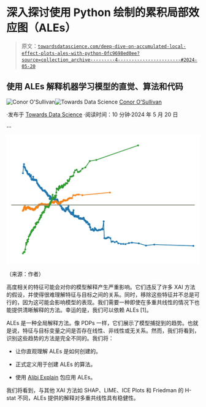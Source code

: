 # 深入探讨使用 Python 绘制的累积局部效应图（ALEs）

> 原文：[`towardsdatascience.com/deep-dive-on-accumulated-local-effect-plots-ales-with-python-0fc9698ed0ee?source=collection_archive---------4-----------------------#2024-05-20`](https://towardsdatascience.com/deep-dive-on-accumulated-local-effect-plots-ales-with-python-0fc9698ed0ee?source=collection_archive---------4-----------------------#2024-05-20)

## 使用 ALEs 解释机器学习模型的直觉、算法和代码

[](https://conorosullyds.medium.com/?source=post_page---byline--0fc9698ed0ee--------------------------------)![Conor O'Sullivan](https://conorosullyds.medium.com/?source=post_page---byline--0fc9698ed0ee--------------------------------)[](https://towardsdatascience.com/?source=post_page---byline--0fc9698ed0ee--------------------------------)![Towards Data Science](https://towardsdatascience.com/?source=post_page---byline--0fc9698ed0ee--------------------------------) [Conor O'Sullivan](https://conorosullyds.medium.com/?source=post_page---byline--0fc9698ed0ee--------------------------------)

·发布于 [Towards Data Science](https://towardsdatascience.com/?source=post_page---byline--0fc9698ed0ee--------------------------------) ·阅读时间：10 分钟·2024 年 5 月 20 日

--

![](img/36764db332a2dabf929e112fdc926031.png)

（来源：作者）

高度相关的特征可能会对你的模型解释产生严重影响。它们违反了许多 XAI 方法的假设，并使得很难理解特征与目标之间的关系。同时，移除这些特征并不总是可行的，因为这可能会影响模型的表现。我们需要一种即使在多重共线性的情况下也能提供清晰解释的方法。幸运的是，我们可以依赖 ALEs [1]。

ALEs 是一种全局解释方法。像 PDPs 一样，它们展示了模型捕捉到的趋势。也就是说，特征与目标变量之间是否存在线性、非线性或无关系。然而，我们将看到，识别这些趋势的方法是完全不同的。我们将：

+   让你直观理解 ALEs 是如何创建的。

+   正式定义用于创建 ALEs 的算法。

+   使用 [Alibi Explain](https://docs.seldon.io/projects/alibi/en/latest/) 包应用 ALEs。

我们将看到，与其他 XAI 方法如 SHAP、LIME、ICE Plots 和 Friedman 的 H-stat 不同，ALEs 提供的解释对多重共线性具有稳健性。
